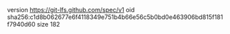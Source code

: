 version https://git-lfs.github.com/spec/v1
oid sha256:c1d8b062677e6f4118349e751b4b66e56c5b0bd0e463906bd815f181f7940d60
size 182
